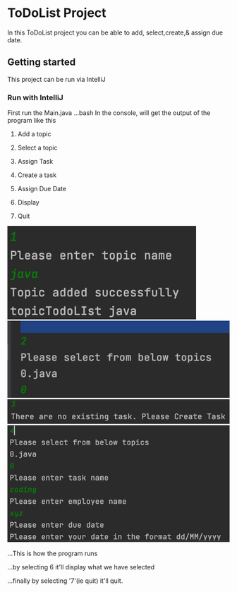 # ToDoList Project
In this ToDoList project you can be able to add, select,create,& assign due date.

## Getting started
This project can be run via IntelliJ

### Run with IntelliJ
First run the Main.java
...bash
 In the console, will get the output of the program like this

1. Add a topic
2. Select a topic
3. Assign Task
4. Create a task
5. Assign Due Date
6. Display

7. Quit
   
![example1](screenshots/example1.png)
![example1](screenshots/example2.png)
![example1](screenshots/example3.png)
![example1](screenshots/example4.png)
   
...This is how the program runs 

...by selecting 6 it'll display what we have selected 

...finally by selecting '7'(ie quit)  it'll quit.